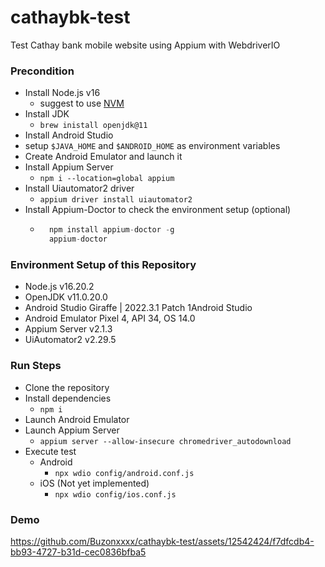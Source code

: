 # cathaybk-test
Test Cathay bank mobile website using Appium with WebdriverIO

### Precondition
- Install Node.js v16 
    - suggest to use [NVM](https://github.com/nvm-sh/nvm)
- Install JDK 
    - `brew inistall openjdk@11`
- Install Android Studio
- setup `$JAVA_HOME` and `$ANDROID_HOME` as environment variables
- Create Android Emulator and launch it
- Install Appium Server
    - `npm i --location=global appium`
- Install Uiautomator2 driver
    - `appium driver install uiautomator2`
- Install Appium-Doctor to check the environment setup (optional) 
    - ```js
        npm install appium-doctor -g
        appium-doctor
        ```

### Environment Setup of this Repository
- Node.js v16.20.2
- OpenJDK v11.0.20.0
- Android Studio Giraffe | 2022.3.1 Patch 1Android Studio
- Android Emulator Pixel 4, API 34, OS 14.0 
- Appium Server v2.1.3
- UiAutomator2 v2.29.5


### Run Steps
- Clone the repository
- Install dependencies
    - `npm i`
- Launch Android Emulator
- Launch Appium Server
    - `appium server --allow-insecure chromedriver_autodownload`
- Execute test
    - Android
        - `npx wdio config/android.conf.js`
    - iOS (Not yet implemented)
        - `npx wdio config/ios.conf.js`
### Demo
https://github.com/Buzonxxxx/cathaybk-test/assets/12542424/f7dfcdb4-bb93-4727-b31d-cec0836bfba5



